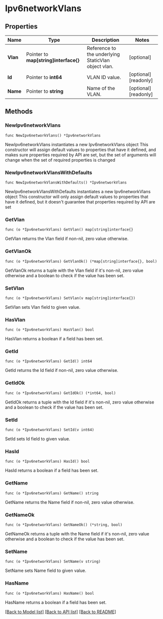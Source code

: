 # Ipv6networkVlans

## Properties

Name | Type | Description | Notes
------------ | ------------- | ------------- | -------------
**Vlan** | Pointer to **map[string]interface{}** | Reference to the underlying StaticVlan object vlan. | [optional] 
**Id** | Pointer to **int64** | VLAN ID value. | [optional] [readonly] 
**Name** | Pointer to **string** | Name of the VLAN. | [optional] [readonly] 

## Methods

### NewIpv6networkVlans

`func NewIpv6networkVlans() *Ipv6networkVlans`

NewIpv6networkVlans instantiates a new Ipv6networkVlans object
This constructor will assign default values to properties that have it defined,
and makes sure properties required by API are set, but the set of arguments
will change when the set of required properties is changed

### NewIpv6networkVlansWithDefaults

`func NewIpv6networkVlansWithDefaults() *Ipv6networkVlans`

NewIpv6networkVlansWithDefaults instantiates a new Ipv6networkVlans object
This constructor will only assign default values to properties that have it defined,
but it doesn't guarantee that properties required by API are set

### GetVlan

`func (o *Ipv6networkVlans) GetVlan() map[string]interface{}`

GetVlan returns the Vlan field if non-nil, zero value otherwise.

### GetVlanOk

`func (o *Ipv6networkVlans) GetVlanOk() (*map[string]interface{}, bool)`

GetVlanOk returns a tuple with the Vlan field if it's non-nil, zero value otherwise
and a boolean to check if the value has been set.

### SetVlan

`func (o *Ipv6networkVlans) SetVlan(v map[string]interface{})`

SetVlan sets Vlan field to given value.

### HasVlan

`func (o *Ipv6networkVlans) HasVlan() bool`

HasVlan returns a boolean if a field has been set.

### GetId

`func (o *Ipv6networkVlans) GetId() int64`

GetId returns the Id field if non-nil, zero value otherwise.

### GetIdOk

`func (o *Ipv6networkVlans) GetIdOk() (*int64, bool)`

GetIdOk returns a tuple with the Id field if it's non-nil, zero value otherwise
and a boolean to check if the value has been set.

### SetId

`func (o *Ipv6networkVlans) SetId(v int64)`

SetId sets Id field to given value.

### HasId

`func (o *Ipv6networkVlans) HasId() bool`

HasId returns a boolean if a field has been set.

### GetName

`func (o *Ipv6networkVlans) GetName() string`

GetName returns the Name field if non-nil, zero value otherwise.

### GetNameOk

`func (o *Ipv6networkVlans) GetNameOk() (*string, bool)`

GetNameOk returns a tuple with the Name field if it's non-nil, zero value otherwise
and a boolean to check if the value has been set.

### SetName

`func (o *Ipv6networkVlans) SetName(v string)`

SetName sets Name field to given value.

### HasName

`func (o *Ipv6networkVlans) HasName() bool`

HasName returns a boolean if a field has been set.


[[Back to Model list]](../README.md#documentation-for-models) [[Back to API list]](../README.md#documentation-for-api-endpoints) [[Back to README]](../README.md)


